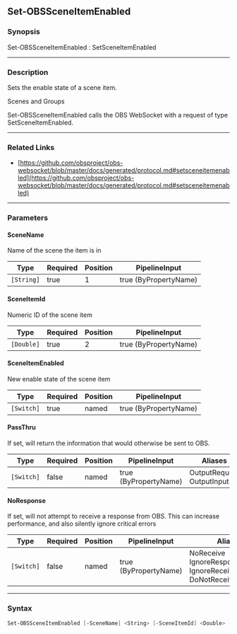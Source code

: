 Set-OBSSceneItemEnabled
-----------------------




### Synopsis
Set-OBSSceneItemEnabled : SetSceneItemEnabled



---


### Description

Sets the enable state of a scene item.

Scenes and Groups


Set-OBSSceneItemEnabled calls the OBS WebSocket with a request of type SetSceneItemEnabled.



---


### Related Links
* [https://github.com/obsproject/obs-websocket/blob/master/docs/generated/protocol.md#setsceneitemenabled](https://github.com/obsproject/obs-websocket/blob/master/docs/generated/protocol.md#setsceneitemenabled)





---


### Parameters
#### **SceneName**

Name of the scene the item is in






|Type      |Required|Position|PipelineInput        |
|----------|--------|--------|---------------------|
|`[String]`|true    |1       |true (ByPropertyName)|



#### **SceneItemId**

Numeric ID of the scene item






|Type      |Required|Position|PipelineInput        |
|----------|--------|--------|---------------------|
|`[Double]`|true    |2       |true (ByPropertyName)|



#### **SceneItemEnabled**

New enable state of the scene item






|Type      |Required|Position|PipelineInput        |
|----------|--------|--------|---------------------|
|`[Switch]`|true    |named   |true (ByPropertyName)|



#### **PassThru**

If set, will return the information that would otherwise be sent to OBS.






|Type      |Required|Position|PipelineInput        |Aliases                      |
|----------|--------|--------|---------------------|-----------------------------|
|`[Switch]`|false   |named   |true (ByPropertyName)|OutputRequest<br/>OutputInput|



#### **NoResponse**

If set, will not attempt to receive a response from OBS.
This can increase performance, and also silently ignore critical errors






|Type      |Required|Position|PipelineInput        |Aliases                                                                |
|----------|--------|--------|---------------------|-----------------------------------------------------------------------|
|`[Switch]`|false   |named   |true (ByPropertyName)|NoReceive<br/>IgnoreResponse<br/>IgnoreReceive<br/>DoNotReceiveResponse|





---


### Syntax
```PowerShell
Set-OBSSceneItemEnabled [-SceneName] <String> [-SceneItemId] <Double> -SceneItemEnabled [-PassThru] [-NoResponse] [<CommonParameters>]
```
